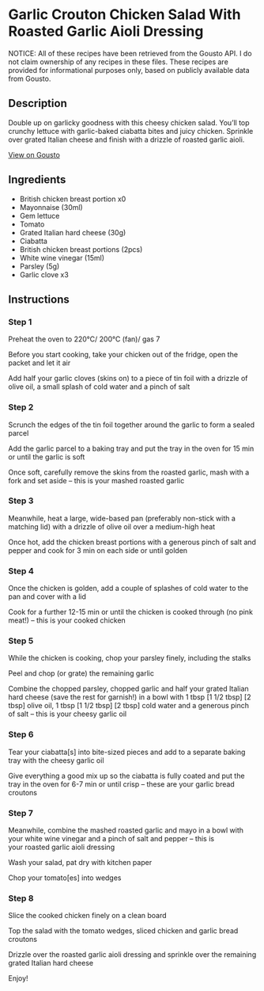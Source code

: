 # Garlic Crouton Chicken Salad  With Roasted Garlic Aioli  Dressing

NOTICE: All of these recipes have been retrieved from the Gousto API. I do not claim ownership of any recipes in these files. These recipes are provided for informational purposes only, based on publicly available data from Gousto.

## Description

Double up on garlicky goodness with this cheesy chicken salad. You’ll top crunchy lettuce with garlic-baked ciabatta bites and juicy chicken. Sprinkle over grated Italian cheese and finish with a drizzle of roasted garlic aioli. 

[View on Gousto](https://www.gousto.co.uk/recipes/cookbook/garlic-crouton-chicken-salad-with-roasted-garlic-aioli-dressing)

## Ingredients

- British chicken breast portion x0
- Mayonnaise (30ml)
- Gem lettuce
- Tomato
- Grated Italian hard cheese (30g)
- Ciabatta
- British chicken breast portions (2pcs)
- White wine vinegar (15ml)
- Parsley (5g)
- Garlic clove x3

## Instructions


### Step 1

Preheat the oven to 220°C/ 200°C (fan)/ gas 7

Before you start cooking, take your chicken out of the fridge, open the packet and let it air

Add half your garlic cloves (skins on) to a piece of tin foil with a drizzle of olive oil, a small splash of cold water and a pinch of salt


### Step 2

Scrunch the edges of the tin foil together around the garlic to form a sealed parcel

Add the garlic parcel to a baking tray and put the tray in the oven for 15 min or until the garlic is soft

Once soft, carefully remove the skins from the roasted garlic, mash with a fork and set aside – this is your mashed roasted garlic


### Step 3

Meanwhile, heat a large, wide-based pan (preferably non-stick with a matching lid) with a drizzle of olive oil over a medium-high heat

Once hot, add the chicken breast portions with a generous pinch of salt and pepper and cook for 3 min on each side or until golden


### Step 4

Once the chicken is golden, add a couple of splashes of cold water to the pan and cover with a lid

Cook for a further 12-15 min or until the chicken is cooked through (no pink meat!) – this is your cooked chicken


### Step 5

While the chicken is cooking, chop your parsley finely, including the stalks

Peel and chop (or grate) the remaining garlic

Combine the chopped parsley, chopped garlic and half your grated Italian hard cheese (save the rest for garnish!) in a bowl with 1 tbsp<span class="text-purple"> [1 1/2 tbsp]</span> <span class="text-danger">[2 tbsp] </span>olive oil, 1 tbsp <span class="text-purple">[1 1/2 tbsp] </span> <span class="text-danger">[2 tbsp] </span>cold water<span class="text-danger"> </span>and a generous pinch of salt – this is your cheesy garlic oil


### Step 6

Tear your ciabatta[s] into bite-sized pieces and add to a separate baking tray with the cheesy garlic oil

Give everything a good mix up so the ciabatta is fully coated and put the tray in the oven for 6-7 min or until crisp – these are your garlic bread croutons


### Step 7

Meanwhile, combine the mashed roasted garlic and mayo in a bowl with your white wine vinegar and a pinch of salt and pepper – this is your roasted garlic aioli dressing

Wash your salad, pat dry with kitchen paper

Chop your tomato[es]<span class="text-danger"> </span>into wedges

### Step 8

Slice the cooked chicken finely on a clean board

Top the salad with the tomato wedges, sliced chicken and garlic bread croutons

Drizzle over the roasted garlic aioli dressing and sprinkle over the remaining grated Italian hard cheese

Enjoy!

